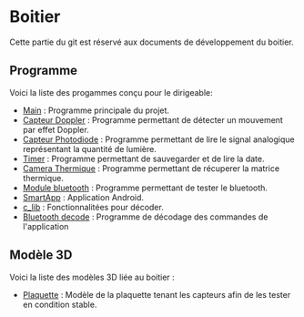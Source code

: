 # Boitier
Cette partie du git est réservé aux documents de développement du boitier.

## Programme
Voici la liste des progammes conçu pour le dirigeable:
- [Main](main_firmware) : Programme principale du projet.
- [Capteur Doppler](doppler_test) : Programme permettant de détecter un mouvement par effet Doppler.
- [Capteur Photodiode](lumen_test) : Programme permettant de lire le signal analogique 
représentant la quantité de lumière.
- [Timer](timer_test) : Programme permettant de sauvegarder et de lire la date.
- [Camera Thermique](temperatureMatrix) : Programme permettant de récuperer la matrice thermique.
- [Module bluetooth](ble_test) : Programme permettant de tester le bluetooth.
- [SmartApp](SmartLightApp) : Application Android.
- [c_lib](c_lib) : Fonctionnalitées pour décoder.
- [Bluetooth decode](ble_decode) : Programme de décodage des commandes de l'application

## Modèle 3D
Voici la liste des modèles 3D liée au boitier :
- [Plaquette](schema_impression_3d) : Modèle de la plaquette tenant les capteurs afin de les tester
en condition stable.